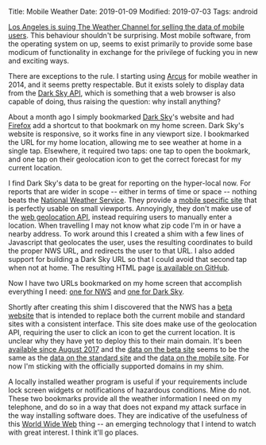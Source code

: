 Title: Mobile Weather
Date: 2019-01-09
Modified: 2019-07-03
Tags: android

[Los Angeles is suing The Weather Channel for selling the data of mobile users](https://www.nytimes.com/2019/01/03/technology/weather-channel-app-lawsuit.html). This behaviour shouldn't be surprising. Most mobile software, from the operating system on up, seems to exist primarily to provide some base modicum of functionality in exchange for the privilege of fucking you in new and exciting ways.

There are exceptions to the rule. I starting using [Arcus](http://www.arcusweather.com) for mobile weather in 2014, and it seems pretty respectable. But it exists solely to display data from the [Dark Sky API](https://darksky.net/dev), which is something that a web browser is also capable of doing, thus raising the question: why install anything?

About a month ago I simply bookmarked [Dark Sky](https://darksky.net/)'s website and had [Firefox](https://www.mozilla.org/en-US/firefox/mobile/) add a shortcut to that bookmark on my home screen. Dark Sky's website is responsive, so it works fine in any viewport size. I bookmarked the URL for my home location, allowing me to see weather at home in a single tap. Elsewhere, it required two taps: one tap to open the bookmark, and one tap on their geolocation icon to get the correct forecast for my current location.

I find Dark Sky's data to be great for reporting on the hyper-local now. For reports that are wider in scope -- either in terms of time or space -- nothing beats the [National Weather Service](https://www.weather.gov/). They provide a [mobile specific site](https://mobile.weather.gov/) that is perfectly usable on small viewports. Annoyingly, they don't make use of the [web geolocation API](https://developer.mozilla.org/en-US/docs/Web/API/Geolocation_API), instead requiring users to manually enter a location. When travelling I may not know what zip code I'm in or have a nearby address. To work around this I created a shim with a few lines of Javascript that geolocates the user, uses the resulting coordinates to build the proper NWS URL, and redirects the user to that URL. I also added support for building a Dark Sky URL so that I could avoid that second tap when not at home. The resulting HTML page [is available on GitHub](https://github.com/pigmonkey/geoweather/).

Now I have two URLs bookmarked on my home screen that accomplish everything I need: [one for NWS](https://havenaut.net/weather/) and [one for Dark Sky](https://havenaut.net/weather/?darksky).

Shortly after creating this shim I discovered that the NWS has a [beta website](https://forecast-v3.weather.gov/) that is intended to replace both the current mobile and standard sites with a consistent interface. This site does make use of the geolocation API, requiring the user to click an icon to get the current location. It is unclear why they have yet to deploy this to their main domain. It's been [available since August 2017](http://www.nws.noaa.gov/os/notification/scn16-55forecast_govaae.htm) and the [data on the beta site](https://forecast-v3.weather.gov/point/37.7602,-122.3941) seems to be the same as the [data on the standard site](https://forecast.weather.gov/MapClick.php?lat=37.76022&lon=-122.3941) and the [data on the mobile site](https://mobile.weather.gov/index.php?lat=37.76022&lon=-122.3941). For now I'm sticking with the officially supported domains in my shim.

A locally installed weather program is useful if your requirements include lock screen widgets or notifications of hazardous conditions. Mine do not. These two bookmarks provide all the weather information I need on my telephone, and do so in a way that does not expand my attack surface in the way installing software does. They are indicative of the usefulness of this [World Wide Web](https://en.wikipedia.org/wiki/World_Wide_Web) thing --  an emerging technology that I intend to watch with great interest. I think it'll go places.
